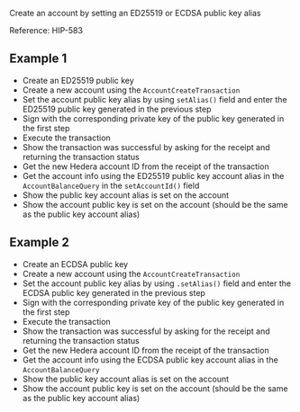 Create an account by setting an ED25519 or ECDSA public key alias

Reference: HIP-583

## Example 1
- Create an ED25519 public key
- Create a new account using the `AccountCreateTransaction`
- Set the account public key alias by using `setAlias()` field and enter the ED25519 public key generated in the previous step
- Sign with the corresponding private key of the public key generated in the first step
- Execute the transaction
- Show the transaction was successful by asking for the receipt and returning the transaction status
- Get the new Hedera account ID from the receipt of the transaction
- Get the account info using the ED25519 public key account alias in the `AccountBalanceQuery` in the `setAccountId()` field
- Show the public key account alias is set on the account
- Show the account public key is set on the account (should be the same as the public key account alias)


## Example 2
- Create an ECDSA public key
- Create a new account using the `AccountCreateTransaction`
- Set the account public key alias by using `.setAlias()` field and enter the ECDSA public key generated in the previous step
- Sign with the corresponding private key of the public key generated in the first step
- Execute the transaction
- Show the transaction was successful by asking for the receipt and returning the transaction status
- Get the new Hedera account ID from the receipt of the transaction
- Get the account info using the ECDSA public key account alias in the `AccountBalanceQuery`
- Show the public key account alias is set on the account
- Show the account public key is set on the account (should be the same as the public key account alias)
